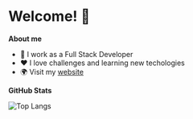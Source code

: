 # Welcome! 👋

**About me**

- 💼 I work as a Full Stack Developer
- ❤️ I love challenges and learning new techologies
- 🌍 Visit my [website](https://archetipico.github.io/)

**GitHub Stats**

![Top Langs](https://github-readme-stats.vercel.app/api/top-langs/?username=archetipico&layout=compact&langs_count=20&size_weight=0.4&count_weight=0.6&hide=jupyter%20notebook)

